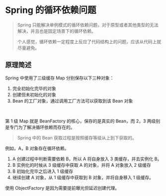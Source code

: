 # Spring 的循环依赖问题



> Spring 只能解决单例模式的循环依赖问题，对于原型或者其他类型的无法解决，并且也是固定场景下的循环依赖。
>
> 个人感觉，循环依赖一定程度上反应了代码结构上的问题，应该从代码上就尽量避免。





## 原理简述

Spring 中使用了三级缓存 Map 分别保存以下三种对象：

1. 完全初始化完毕的对象
2. 创建但未初始化的对象
3. Bean 的工厂对象，通过调用工厂方法可以获取到该 Bean 对象

<br>

第 1 级 Map 就是 BeanFactory 的核心，保存的是真实的 Bean，而 2，3 两级别是专门为了解决循环依赖而存在的。

> Spring 中的 Bean 获取过程是按照缓存等级从上到下获取的。

例如，A，B 对象存在循环依赖。

1. A 创建过程中判断需要依赖 B，所以 A 将自身放入 3 类缓存，并去实例化 B。
2. B 实例化的时候从 3 级缓存中获取 A 的对象，并将 A 对象放入 2 级缓存
3. B 初始化完毕之后进入 1 级缓存
4. 继续创建 A 对象，从 1 级缓存中获取到 B 对象，并将自身移入 1 级缓存。



使用 ObjectFactory 是因为需要提前曝光但延迟创建代理。